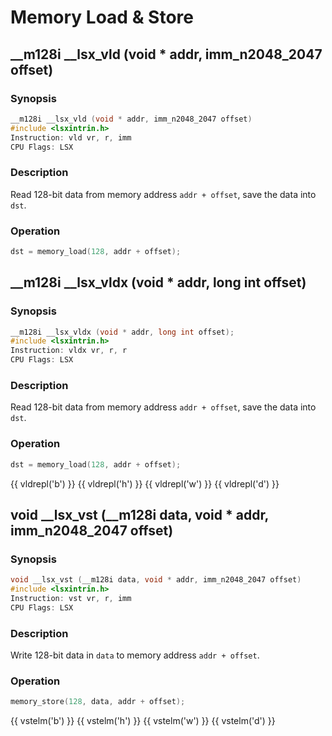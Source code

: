 # Memory Load & Store

## __m128i __lsx_vld (void * addr, imm_n2048_2047 offset)

### Synopsis

```c++
__m128i __lsx_vld (void * addr, imm_n2048_2047 offset)
#include <lsxintrin.h>
Instruction: vld vr, r, imm
CPU Flags: LSX
```

### Description

Read 128-bit data from memory address `addr + offset`, save the data into `dst`.

### Operation

```c++
dst = memory_load(128, addr + offset);
```

## __m128i __lsx_vldx (void * addr, long int offset)

### Synopsis

```c++
__m128i __lsx_vldx (void * addr, long int offset);
#include <lsxintrin.h>
Instruction: vldx vr, r, r
CPU Flags: LSX
```

### Description

Read 128-bit data from memory address `addr + offset`, save the data into `dst`.

### Operation

```c++
dst = memory_load(128, addr + offset);
```

{{ vldrepl('b') }}
{{ vldrepl('h') }}
{{ vldrepl('w') }}
{{ vldrepl('d') }}

## void __lsx_vst (__m128i data, void * addr, imm_n2048_2047 offset)

### Synopsis

```c++
void __lsx_vst (__m128i data, void * addr, imm_n2048_2047 offset)
#include <lsxintrin.h>
Instruction: vst vr, r, imm
CPU Flags: LSX
```

### Description

Write 128-bit data in `data` to memory address `addr + offset`.

### Operation

```c++
memory_store(128, data, addr + offset);
```

{{ vstelm('b') }}
{{ vstelm('h') }}
{{ vstelm('w') }}
{{ vstelm('d') }}
